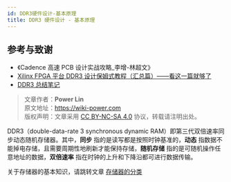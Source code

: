 ```yaml
---
id: DDR3硬件设计-基本原理
title: DDR3 硬件设计 - 基本原理
---
```


## 参考与致谢

- 《Cadence 高速 PCB 设计实战攻略\_李增-林超文》
- [Xilinx FPGA 平台 DDR3 设计保姆式教程（汇总篇）——看这一篇就够了](https://blog.csdn.net/m0_52840978/article/details/121191410?spm=1001.2014.3001.5501)
- [DDR3 总结笔记](https://mp.weixin.qq.com/s?__biz=Mzg5NDYyMzg3NQ==&mid=2247484794&idx=1&sn=b9f8acc771de990dcd941795330894d8&chksm=c01d8c96f76a0580216939860c46bf5edd289f14a306a92b60888f785e7146b7f71846eb9f46&token=203917856&lang=zh_CN#rd)

> 文章作者：**Power Lin**  
> 原文地址：<https://wiki-power.com>  
> 版权声明：文章采用 [CC BY-NC-SA 4.0](https://creativecommons.org/licenses/by/4.0/deed.zh) 协议，转载请注明出处。

DDR3（double-data-rate 3 synchronous dynamic RAM）即第三代双倍速率同步动态随机存储器。其中，**同步** 指的是读写都是按照时钟基准的，**动态** 指数据不能掉电存储，且需要周期性地刷新才能保持存储，**随机存储** 指的是可随机操作任意地址的数据，**双倍速率** 指在时钟的上升和下降沿都可进行数据传输。

关于存储器的基本知识，请跳转文章 [存储器的分类](https://wiki-power.com/%E5%AD%98%E5%82%A8%E5%99%A8%E7%9A%84%E5%88%86%E7%B1%BB)

